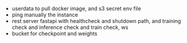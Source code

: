 - userdata to pull docker image, and s3 secret env file
- ping manually the instance
- rest server fastapi with healthcheck and shutdown path, and training check and inference check and train check, ws
- bucket for checkpoint and weights